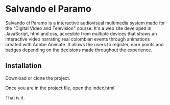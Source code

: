 # Salvando el Paramo

Salvando el Paramo is a interactive audiovisual multimedia system made for the "Digital Video and Television" course. It's a web site developed in JavaScript, html and css, accesible from multiple devices that shows an interactive video narrating real colombian events through animations created with Adobe Animate. It allows the users to register, earn points and badges depending on the decisions made throughout the experience.

## Installation

Download or clone the project.

Once you are in the project file, open the index.html 

That is it. 

